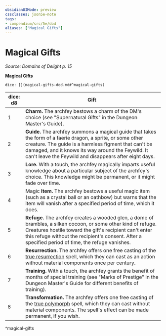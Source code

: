```yaml
---
obsidianUIMode: preview
cssclasses: json5e-note
tags:
- compendium/src/5e/dod
aliases: ["Magical Gifts"]
---
```

# Magical Gifts
*Source: Domains of Delight p. 15* 

**Magical Gifts**

`dice: [](magical-gifts-dod.md#^magical-gifts)`

| dice: d8 | Gift |
|----------|------|
| 1 | **Charm.** The archfey bestows a charm of the DM's choice (see "Supernatural Gifts" in the Dungeon Master's Guide). |
| 2 | **Guide.** The archfey summons a magical guide that takes the form of a faerie dragon, a sprite, or some other creature. The guide is a harmless figment that can't be damaged, and it knows its way around the Feywild. It can't leave the Feywild and disappears after eight days. |
| 3 | **Lore.** With a touch, the archfey magically imparts useful knowledge about a particular subject of the archfey's choice. This knowledge might be permanent, or it might fade over time. |
| 4 | Magic **Item.** The archfey bestows a useful magic item (such as a crystal ball or an oathbow) but warns that the item will vanish after a specified period of time, which it does. |
| 5 | **Refuge.** The archfey creates a wooded glen, a dome of brambles, a silken cocoon, or some other kind of refuge. Creatures hostile toward the gift's recipient can't enter this refuge without the recipient's consent. After a specified period of time, the refuge vanishes. |
| 6 | **Resurrection.** The archfey offers one free casting of the [true resurrection](2-Mechanics/CLI/spells/true-resurrection.md) spell, which they can cast as an action without material components once per century. |
| 7 | **Training.** With a touch, the archfey grants the benefit of months of special training (see "Marks of Prestige" in the Dungeon Master's Guide for different benefits of training). |
| 8 | **Transformation.** The archfey offers one free casting of the [true polymorph](2-Mechanics/CLI/spells/true-polymorph.md) spell, which they can cast without material components. The spell's effect can be made permanent, if you wish. |
^magical-gifts